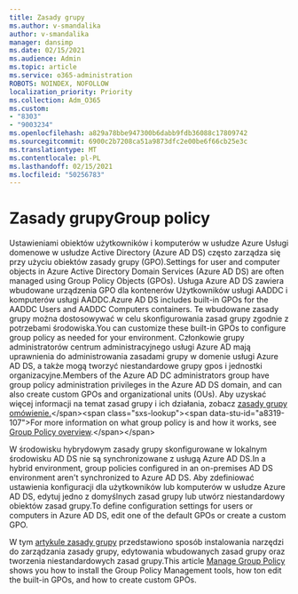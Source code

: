 ```yaml
---
title: Zasady grupy
ms.author: v-smandalika
author: v-smandalika
manager: dansimp
ms.date: 02/15/2021
ms.audience: Admin
ms.topic: article
ms.service: o365-administration
ROBOTS: NOINDEX, NOFOLLOW
localization_priority: Priority
ms.collection: Adm_O365
ms.custom:
- "8303"
- "9003234"
ms.openlocfilehash: a829a78bbe947300b6dabb9fdb36088c17809742
ms.sourcegitcommit: 6900c2b7208ca51a9873dfc2e00be6f66cb25e3c
ms.translationtype: MT
ms.contentlocale: pl-PL
ms.lasthandoff: 02/15/2021
ms.locfileid: "50256783"
---
```

# <a name="group-policy"></a><span data-ttu-id="a8319-102">Zasady grupy</span><span class="sxs-lookup"><span data-stu-id="a8319-102">Group policy</span></span>

<span data-ttu-id="a8319-103">Ustawieniami obiektów użytkowników i komputerów w usłudze Azure Usługi domenowe w usłudze Active Directory (Azure AD DS) często zarządza się przy użyciu obiektów zasady grupy (GPO).</span><span class="sxs-lookup"><span data-stu-id="a8319-103">Settings for user and computer objects in Azure Active Directory Domain Services (Azure AD DS) are often managed using Group Policy Objects (GPOs).</span></span> <span data-ttu-id="a8319-104">Usługa Azure AD DS zawiera wbudowane urządzenia GPO dla kontenerów Użytkowników usługi AADDC i komputerów usługi AADDC.</span><span class="sxs-lookup"><span data-stu-id="a8319-104">Azure AD DS includes built-in GPOs for the AADDC Users and AADDC Computers containers.</span></span> <span data-ttu-id="a8319-105">Te wbudowane zasady grupy można dostosowywać w celu skonfigurowania zasad grupy zgodnie z potrzebami środowiska.</span><span class="sxs-lookup"><span data-stu-id="a8319-105">You can customize these built-in GPOs to configure group policy as needed for your environment.</span></span> <span data-ttu-id="a8319-106">Członkowie grupy administratorów centrum administracyjnego usługi Azure AD mają uprawnienia do administrowania zasadami grupy w domenie usługi Azure AD DS, a także mogą tworzyć niestandardowe grupy gpos i jednostki organizacyjne.</span><span class="sxs-lookup"><span data-stu-id="a8319-106">Members of the Azure AD DC administrators group have group policy administration privileges in the Azure AD DS domain, and can also create custom GPOs and organizational units (OUs).</span></span> <span data-ttu-id="a8319-107">Aby uzyskać więcej informacji na temat zasad grupy i ich działania, zobacz [zasady grupy omówienie.](https://docs.microsoft.com/previous-versions/windows/it-pro/windows-server-2012-R2-and-2012/hh831791(v=ws.11))</span><span class="sxs-lookup"><span data-stu-id="a8319-107">For more information on what group policy is and how it works, see [Group Policy overview](https://docs.microsoft.com/previous-versions/windows/it-pro/windows-server-2012-R2-and-2012/hh831791(v=ws.11)).</span></span>

<span data-ttu-id="a8319-108">W środowisku hybrydowym zasady grupy skonfigurowane w lokalnym środowisku AD DS nie są synchronizowane z usługą Azure AD DS.</span><span class="sxs-lookup"><span data-stu-id="a8319-108">In a hybrid environment, group policies configured in an on-premises AD DS environment aren't synchronized to Azure AD DS.</span></span> <span data-ttu-id="a8319-109">Aby zdefiniować ustawienia konfiguracji dla użytkowników lub komputerów w usłudze Azure AD DS, edytuj jedno z domyślnych zasad grupy lub utwórz niestandardowy obiektów zasad grupy.</span><span class="sxs-lookup"><span data-stu-id="a8319-109">To define configuration settings for users or computers in Azure AD DS, edit one of the default GPOs or create a custom GPO.</span></span>

<span data-ttu-id="a8319-110">W tym [artykule zasady grupy](https://docs.microsoft.com/azure/active-directory-domain-services/manage-group-policy) przedstawiono sposób instalowania narzędzi do zarządzania zasady grupy, edytowania wbudowanych zasad grupy oraz tworzenia niestandardowych zasad grupy.</span><span class="sxs-lookup"><span data-stu-id="a8319-110">This article [Manage Group Policy](https://docs.microsoft.com/azure/active-directory-domain-services/manage-group-policy) shows you how to install the Group Policy Management tools, how ton edit the built-in GPOs, and how to create custom GPOs.</span></span>



